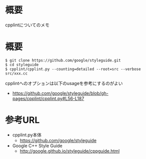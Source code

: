 # 概要
cpplintについてのメモ

# 概要
```
$ git clone https://github.com/google/styleguide.git
$ cd styleguide
$ cpplint/cpplint.py --counting=detailed --root=src --verbose src/xxx.cc
```

cpplintへのオプションは以下のusageを参考にするのがよい
- https://github.com/google/styleguide/blob/gh-pages/cpplint/cpplint.py#L56-L187


# 参考URL
- cpplint.py本体
  - https://github.com/google/styleguide
- Google C++ Style Guide
  - http://google.github.io/styleguide/cppguide.html
